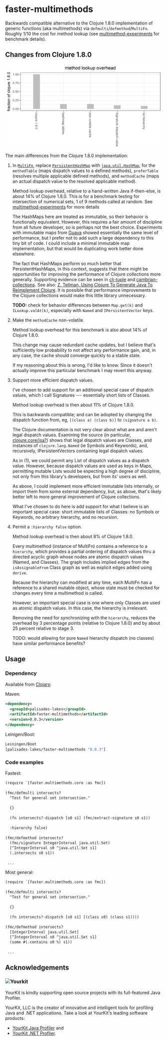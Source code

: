 # faster-multimethods

Backwards compatible alternative to the 
Clojure 1.8.0 implementation of generic functions (aka multimethods)
via  `defmulti`/`defmethod`/`MultiFn`.
Roughly 1/10 the cost for method lookup
(see [multimethod-experiments]() for benchmark details).


## Changes from Clojure 1.8.0

![faster-multimethods vs Clojure 1.8.0](docs/figs/bench-plus-defmulti.overhead.png)

The main differences from the Clojure 1.8.0 implementation:

1. In
[`MultiFn`](https://github.com/clojure/clojure/blob/master/src/jvm/clojure/lang/MultiFn.java),
replace 
[`PersistentHashMap`](https://github.com/clojure/clojure/blob/master/src/jvm/clojure/lang/PersistentHashMap.java)
with 
[`java.util.HashMap`](https://docs.oracle.com/javase/8/docs/api/java/util/HashMap.html),
for the `methodTable` (maps dispatch values to a defined methods),
`preferTable` (resolves multiple applicable defined methods),
and `methodCache` (maps an actual dispatch value 
to the resolved applicable method).

    Method lookup overhead, relative to a hand-written Java 
    if-then-else, is about 14% of Clojure 1.8.0. This is for a
    benchmark testing for intersection of numerical sets, 1 of 9 
    methods called at random. See 
    [multimethod-experiments](https://github.com/palisades-lakes/multimethod-experiments) for 
    more details

    The HashMaps here are treated as immutable, so their behavior
is functionally equivalent. 
However, this requires a fair amount of discipline from all
future developer, so is perhaps not the best choice.
Experiments with immutable
maps from [Guava](https://github.com/google/guava) showed 
essentially the same level of performance, but I prefer not to add
such a large dependency to this tiny bit of code.
I could include a minimal immutable map implementation, but that 
would be duplicating work better done elsewhere.

    The fact that HashMaps perform so much better that PersistentHashMaps,
in this context, suggests that there might be opportunities for
improving the performance of Clojure collections more generally.
Supporting evidence can be seen in
[clj-tuple](https://github.com/ztellman/clj-tuple)
and 
[cambrian-collections](https://github.com/ztellman/cambrian-collections).
See also:
[Z. Tellman, Using Clojure To Generate Java To Reimplement Clojure](https://www.factual.com/blog/using-clojure-to-generate-java-to-reimplement-clojure). 
It is possible that performance improvements to the
Clojure collections would make this little library unnecessary.

    **TODO:** check for behavior differences between `Map.get(k)`
    and `ILookup.valAt(k)`, especially with `Named` and `IPersistentVector`
    keys.

2. Make the `methodCache` non-volatile. 

    Method lookup overhead for this benchmark is also about 14% 
    of Clojure 1.8.0.
    
    This change may cause redundant cache updates, but I believe
    that's sufficiently low probability to not affect any
    performance gain, and, in any case, the cache should converge
    quickly to a stable state.
    
    If my reasoning about this is wrong, I'd like to know.
    Since it doesn't actually improve this particular benchmark
    I may revert this anyway.
    
3. Support more efficient dispatch values.  

    I've chosen to add support for an additional special case of
    dispatch values,
    which I call Signatures --- essentially short lists of Classes.
    
    Method lookup overhead is then about 11% of Clojure 1.8.0.
    
    This is backwards compatible; and can be adopted by changing
    the dispatch function from, eg, `[(class a) (class b)]` to
    `(signature a b)`.
    
    The Clojure documentation is not very clear about what are
    and aren't legal dispatch values. Examining the source
    (in particular, 
    [clojure.core/isa?](https://github.com/clojure/clojure/blob/master/src/clj/clojure/core.clj#L5468)) 
    shows that legal dispatch values are Classes, and instances
    of `clojure.lang.Named` (ie Symbols and Keywords),
    and, recursively, IPersistentVectors containing legal dispatch
    values.
    
    As in (1), we could permit any List of dispatch values as a 
    dispatch value. However, because dispatch values are used
    as keys in Maps, permitting mutable Lists would be expecting
    a high degree of discipline,
    not only from this library's developers, but from its' users
    as well.
    
    As above, I could implement more efficient immutable lists
    internally, or import them from some external dependency,
    but, as above, that's likely better left to more general
    improvement of Clojure collections.
    
    What I've chosen to do here is add support for what I believe
    is an important special case: short immutable lists of Classes:
    no Symbols or Keywords, no arbitrary hierarchy, and no
    recursion.
    
4. Permit a `:hierarchy false` option.

    Method lookup overhead is then about 8% of Clojure 1.8.0.
    
    Every multimethod (instance of MultiFn) contains a reference
    to a `hierarchy`, which provides
    a partial ordering of dispatch values thru a directed acyclic
    graph whose nodes are atomic dispatch values (Named,
    and Classes). The graph includes implied edges 
    from the `isAssignableFrom` Class graph as well as explicit
    edges added using `derive`.
    
    Because the hierarchy can modified at any time, each MultiFn
    has a reference to a shared mutable object, whose state must
    be checked for changes every time a multimethod is called.
    
    However, an important special case is one where only Classes
    are used as atomic dispatch values. In this case, the hierarchy
    is irrelevant. 
    
    Removing the need for synchronizing with the `hierarchy`,
    reduces the overhead by 3 percentage points 
    (relative to Clojure 1.8.0) and by about 25 percent relative 
    to stage 3.
    
    TODO: would allowing for pure `Named` hierarchy dispatch
    (no classes) have similar performance benefits?
    
    
## Usage

### Dependency 

Available from 
[Clojars](https://clojars.org/palisades-lakes/faster-multimethods):

Maven:

```xml
<dependency>
  <groupId>palisades-lakes</groupId>
  <artifactId>faster-multimethods</artifactId>
  <version>0.0.3</version>
</dependency>
```

Leinigen/Boot:
```clojure
Leiningen/Boot
[palisades-lakes/faster-multimethods "0.0.3"]
```

### Code examples

Fastest:

```
(require `[faster.multimethods.core :as fmc])

(fmc/defmulti intersects?
  "Test for general set intersection."
  
  {}  
  
  (fn intersects?-dispatch [s0 s1] (fmc/extract-signature s0 s1))
  
  :hierarchy false)
  
(fmc/defmethod intersects? 
  (fmc/signature IntegerInterval java.util.Set)
  [^IntegerInterval s0 ^java.util.Set s1]
  (.intersects s0 s1))
  
 ...
 ``` 
  
Most general:

```
(require `[faster.multimethods.core :as fmc])

(fmc/defmulti intersects?
  "Test for general set intersection."
  
  {}  
  
  (fn intersects?-dispatch [s0 s1] [(class s0) (class s1))))
  
(fmc/defmethod intersects? 
  [IntegerInterval java.util.Set]
  [^IntegerInterval s0 ^java.util.Set s1]
  (some #(.contains s0 %) s1))
  
 ...
 ``` 
  
## Acknowledgements

### ![Yourkit](https://www.yourkit.com/images/yklogo.png)

YourKit is kindly supporting open source projects with its full-featured Java
Profiler.

YourKit, LLC is the creator of innovative and intelligent tools for profiling
Java and .NET applications. Take a look at YourKit's leading software products:

* <a href="http://www.yourkit.com/java/profiler/index.jsp">YourKit Java Profiler</a> and
* <a href="http://www.yourkit.com/.net/profiler/index.jsp">YourKit .NET Profiler</a>.





